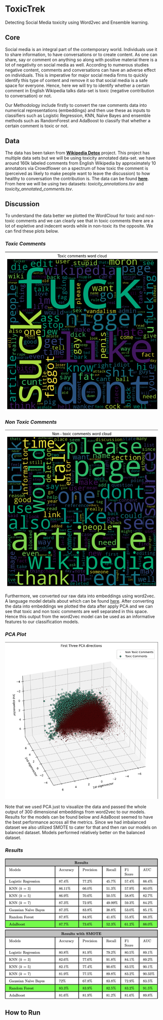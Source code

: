 # ToxicTrek
Detecting Social Media toxicity using Word2vec and Ensemble learning.

## Core  
Social media is an integral part of the contemporary world. Individuals use it to share information, to have conversations or to create content. As one can share, say or comment on anything so along with positive material there is a lot of negativity on social media as well. According to numerous studies negative content, comments and conversations can have an adverse effect on individuals. This is imperative for major social media firms to quickly identify this type of content and remove it so that social media is a safe space for everyone. Hence, here we will try to identify whether a certain comment in English Wikipedia talks data-set is toxic (negative contribution to conversation) or not.

Our Methodology include firstly to convert the raw comments data into numerical representations (embeddings) and then use these as inputs to classifiers such as Logistic Regression, KNN, Naïve Bayes and ensemble methods such as RandomForest and AdaBoost to classify that whether a certain comment is toxic or not. 

## Data

The data has been taken from [**Wikipedia Detox**](https://meta.wikimedia.org/wiki/Research:Detox) project. This project has multiple data sets but we will be using toxicity annotated data-set. we have around 160k labeled comments from English Wikipedia by approximately 10 annotators via Crowdflower on a spectrum of how toxic the comment is (perceived as likely to make people want to leave the discussion) to how healthy to conversation the contribution is. The data can be found [**here**](https://figshare.com/articles/dataset/Wikipedia_Talk_Labels_Toxicity/4563973). From here we will be using two datasets: *toxicity\_annotations.tsv* and *toxicity\_annotated\_comments.tsv*.

## Discussion 

To understand the data better we plotted the WordCloud for toxic and non-toxic comments and we can clearly see that in toxic comments there are a lot of expletive and indecent words while in non-toxic its the opposite. We can find these plots below. 

### _Toxic Comments_
![Toxic Comments](/Misc/toxic_comments.png)

### _Non Toxic Comments_

![Non Toxic Comments](/Misc/non_toxic_comments.png)

Furthermore, we converted our raw data into embeddings using word2vec. A language model details about which can be found [here](https://jalammar.github.io/illustrated-word2vec/). After converting the data into embeddings we plotted the data after apply PCA and we can see that toxic and non toxic comments are well separated in this space. Hence this output from the word2vec model can be used as an informative features to our classification models. 

### _PCA Plot_

![PCA](/Misc/pca_plot.png)

Note that we used PCA just to visualize the data and passed the whole output of 300 dimensional embeddings from word2vec to our models. Results for the models can be found below and AdaBoost seemed to have the best performance across all the metrics. Since we had imbalanced dataset we also utilized SMOTE to cater for that and then ran our models on balanced dataset. Models performed relatively better on the balanced dataset.

### _Results_
![results](/Misc/tt_results.png)

## How to Run
